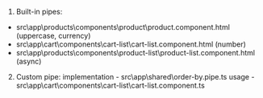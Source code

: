 1. Built-in pipes: 
- src\app\products\components\product\product.component.html (uppercase, currency)
- src\app\cart\components\cart-list\cart-list.component.html (number)
- src\app\products\components\product-list\product-list.component.html (async)
2. Custom pipe: 
implementation - src\app\shared\order-by.pipe.ts
usage - src\app\cart\components\cart-list\cart-list.component.ts
